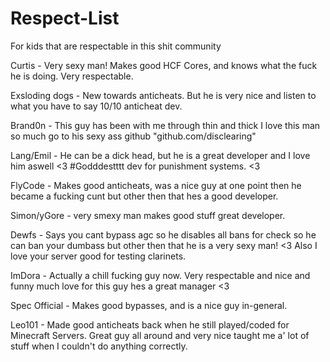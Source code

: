 # Respect-List
For kids that are respectable in this shit community


Curtis - Very sexy man! Makes good HCF Cores, and knows what the fuck he is doing. Very respectable.

Exsloding dogs - New towards anticheats. But he is very nice and listen to what you have to say 10/10 anticheat dev.

Brand0n - This guy has been with me through thin and thick I love this man so much go to his sexy ass github "github.com/disclearing"

Lang/Emil - He can be a dick head, but he is a great developer and I love him aswell <3 #Godddestttt dev for punishment systems. <3

FlyCode - Makes good anticheats, was a nice guy at one point then he became a fucking cunt but other then that hes a good developer.

Simon/yGore - very smexy man makes good stuff great developer.

Dewfs - Says you cant bypass agc so he disables all bans for check so he can ban your dumbass but other then that he is a very sexy man! <3 Also I love your server good for testing clarinets.

ImDora - Actually a chill fucking guy now. Very respectable and nice and funny much love for this guy hes a great manager <3

Spec Official - Makes good bypasses, and is a nice guy in-general.

Leo101 - Made good anticheats back when he still played/coded for Minecraft Servers. Great guy all around and very nice taught me a' lot of stuff when I couldn't do anything correctly.
